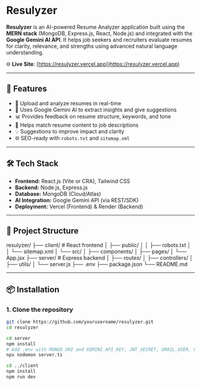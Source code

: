 # Resulyzer

**Resulyzer** is an AI-powered Resume Analyzer application built using the **MERN stack** (MongoDB, Express.js, React, Node.js) and integrated with the **Google Gemini AI API**. It helps job seekers and recruiters evaluate resumes for clarity, relevance, and strengths using advanced natural language understanding.

🌐 **Live Site**: [https://resulyzer.vercel.app](https://resulyzer.vercel.app)

---

## 🚀 Features

- 📄 Upload and analyze resumes in real-time
- 🤖 Uses Google Gemini AI to extract insights and give suggestions
- 📊 Provides feedback on resume structure, keywords, and tone
- 💼 Helps match resume content to job descriptions
- 💡 Suggestions to improve impact and clarity
- 🌐 SEO-ready with `robots.txt` and `sitemap.xml`

---

## 🛠️ Tech Stack

- **Frontend:** React.js (Vite or CRA), Tailwind CSS
- **Backend:** Node.js, Express.js
- **Database:** MongoDB (Cloud/Atlas)
- **AI Integration:** Google Gemini API (via REST/SDK)
- **Deployment:** Vercel (Frontend) & Render (Backend)

---

## 📁 Project Structure

resulyzer/
├── client/ # React frontend
│ ├── public/
│ │ ├── robots.txt
│ │ └── sitemap.xml
│ └── src/
│ ├── components/
│ ├── pages/
│ └── App.jsx
├── server/ # Express backend
│ ├── routes/
│ ├── controllers/
│ ├── utils/
│ └── server.js
├── .env
├── package.json
└── README.md


---

## 📦 Installation

### 1. Clone the repository
```bash
git clone https://github.com/yourusername/resulyzer.git
cd resulyzer

cd server
npm install
# Add .env with MONGO_URI and GEMINI_API_KEY, JWT_SECRET, GMAIL_USER, GMAIL_APP_PASS 
npx nodemon server.ts

cd ../client
npm install
npm run dev
